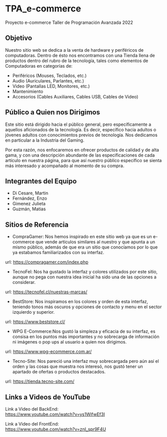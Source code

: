 # TPA_e-commerce
Proyecto e-commerce Taller de Programación Avanzada 2022


## Objetivo
Nuestro sitio web se dedica a la venta de hardware y periféricos de computadoras. Dentro de ésto nos encontramos con una Tienda llena de productos dentro del rubro de la tecnología, tales como elementos de Computadoras en categorías de:

- Periféricos (Mouses, Teclados, etc.)
- Audio (Auriculares, Parlantes, etc.)
- Video (Pantallas LED, Monitores, etc.)
- Mantenimiento
- Accesorios (Cables Auxiliares, Cables USB, Cables de Video)


## Público a Quien nos Dirigimos
Este sitio está dirigido hacia el público general, pero específicamente a aquellos aficionados de la tecnología. Es decir, específico hacia adultos o jóvenes adultos con conocimientos previos de tecnología. Nos dedicamos en particular a la Industria del Gaming.

Por esta razón, nos enfocaremos en ofrecer productos de calidad y de alta gama, y con una descripción abundante de las especificaciones de cada artículo en nuestra página, para que así nuestro público específico se sienta más interesado y acompañado al momento de su compra.



## Integrantes del Equipo
- Di Cesare, Martin
- Fernández, Enzo
- Gimenez Julieta
- Guzmán, Matias


## Sitios de Referencia
- CompraGamer: Nos hemos inspirado en este sitio web ya que es un e-commerce que vende artículos similares al nuestro y que apunta a un mismo público, además de que era un sitio que conocíamos por lo que ya estabamos familiarizados con su interfaz.

url: https://compragamer.com/index.php

- TecnoFel: Nos ha gustado la interfaz y colores utilizados por este sitio, aunque no pega con nuestra idea inicial ha sido una de las opciones a considerar.

url: https://tecnofel.cl/nuestras-marcas/

- BestStore: Nos inspiramos en los colores y orden de esta interfaz, teniendo tonos más oscuros y opciones de contacto y menu en el sector izquierdo y superior.

url: https://www.beststore.cl/

- WPG E-Commerce:Nos gustó la simpleza y eficacia de su interfaz, es consisa en los puntos más importantes y no sobrecarga de información ni imágenes o pop ups al usuario a quien nos dirigimos.

url: https://www.wpg-ecommerce.com.ar/

- Tecno-Site: Nos pareció una interfaz muy sobrecargada pero aún así el orden y las cosas que muestra nos interesó, nos gustó tener un apartado de ofertas o productos destacados.

url: https://tienda.tecno-site.com/


## Links a Videos de YouTube
Link a Video del BackEnd: 	
https://www.youtube.com/watch?v=ys1WifwEf3I

Link a Video del FrontEnd:	
https://www.youtube.com/watch?v=znI_spr9F4U
